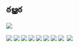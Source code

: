 ## ఠൠఠ <br>

<div>
<a href = "mailto:oviniciuscosta95@gmail.com"><img src="https://img.shields.io/badge/-Gmail-%23333?style=for-the-badge&logo=gmail&logoColor=white" target="_blank"></a>
</div><br>
<div>
<img src="https://img.shields.io/badge/C%23-239120?style=for-the-badge&logo=c-sharp&logoColor=white" target="_blank"></a>
<img src="https://img.shields.io/badge/Node.js-339933?style=for-the-badge&logo=nodedotjs&logoColor=white" target="_blank"></a>
<img src="https://img.shields.io/badge/C%23-239120?style=for-the-badge&logo=c-sharp&logoColor=white" target="_blank"></a>
<img src="https://img.shields.io/badge/JavaScript-F7DF1E?style=for-the-badge&logo=javascript&logoColor=black" target="_blank"></a>
<img src="https://img.shields.io/badge/HTML-239120?style=for-the-badge&logo=html5&logoColor=white" target="_blank"></a>
<img src="https://img.shields.io/badge/CSS-239120?&style=for-the-badge&logo=css3&logoColor=white" target="_blank"></a>
<img src="https://img.shields.io/badge/React-20232A?style=for-the-badge&logo=react&logoColor=61DAFB" target="_blank"></a>
<img src="https://img.shields.io/badge/MySQL-00000F?style=for-the-badge&logo=mysql&logoColor=white" target="_blank"></a>
<img src=" " target="_blank"></a>
<a href = "https://steamcommunity.com/id/vinciusbc"><img src=https://img.shields.io/badge/Steam-000000?style=for-the-badge&logo=steam&logoColor=white" target="_blank"></a>

</div>

